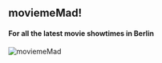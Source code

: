## moviemeMad!
<h4>For all the latest movie showtimes in Berlin</h4>

![moviemeMad](https://user-images.githubusercontent.com/92310262/178606156-ae4e797c-0eeb-4aa4-bc80-449278669579.png)

